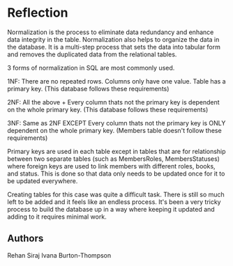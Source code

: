 # Reflection

Normalization is the process to eliminate data redundancy and enhance data integrity in the table. Normalization also helps to organize the data in the database. It is a multi-step process that sets the data into tabular form and removes the duplicated data from the relational tables.

3 forms of normalization in SQL are most commonly used.

1NF:
There are no repeated rows.
Columns only have one value.
Table has a primary key.
(This database follows these requirements)

2NF: 
All the above +
Every column thats not the primary key is dependent on the whole primary key.
(This database follows these requirements)

3NF: 
Same as 2NF EXCEPT
Every column thats not the primary key is ONLY dependent on the whole primary key.
(Members table doesn't follow these requirements)

Primary keys are used in each table except in tables that are for relationship between two separate tables (such as MembersRoles, MembersStatuses) where foreign keys are used to link members with different roles, books, and status. This is done so that data only needs to be updated once for it to be updated everywhere.

Creating tables for this case was quite a difficult task. There is still so much left to be added and it feels like an endless process. It's been a very tricky process to build the database up in a way where keeping it updated and adding to it requires minimal work.

## Authors
Rehan Siraj
Ivana Burton-Thompson